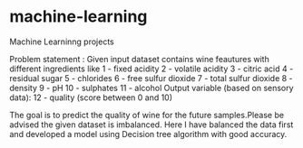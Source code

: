 # machine-learning
Machine Learninng projects


Problem statement : Given input dataset contains wine feautures with different ingredients like 
1 - fixed acidity 
2 - volatile acidity 
3 - citric acid 
4 - residual sugar 
5 - chlorides 
6 - free sulfur dioxide 
7 - total sulfur dioxide 
8 - density 
9 - pH 
10 - sulphates 
11 - alcohol 
Output variable (based on sensory data): 
12 - quality (score between 0 and 10)

The goal is to predict the quality of wine for the future samples.Please be advised the given dataset is imbalanced.
Here I have balanced the data first and developed a model using Decision tree algorithm with good accuracy.
